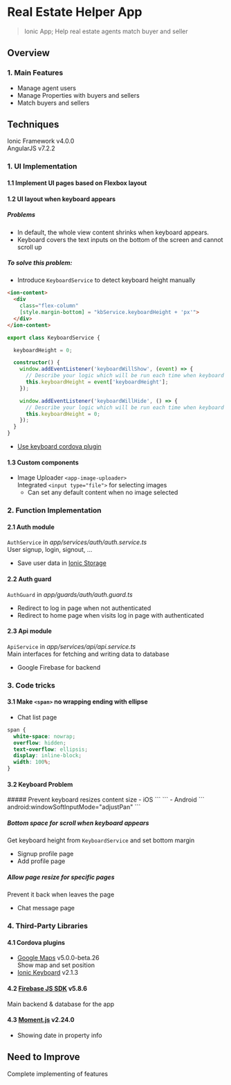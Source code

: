 Real Estate Helper App
======

> Ionic App; Help real estate agents match buyer and seller

## Overview

### 1. Main Features
- Manage agent users  
- Manage Properties with buyers and sellers  
- Match buyers and sellers  
 
## Techniques 
Ionic Framework v4.0.0  
AngularJS v7.2.2  
### 1. UI Implementation  
#### 1.1 Implement UI pages based on Flexbox layout
#### 1.2 UI layout when keyboard appears  
##### Problems
- In default, the whole view content shrinks when keyboard appears.  
- Keyboard covers the text inputs on the bottom of the screen and cannot scroll up

##### To solve this problem:  
- Introduce ``KeyboardService`` to detect keyboard height manually  
```html
<ion-content>
  <div
    class="flex-column"
    [style.margin-bottom] = "kbService.keyboardHeight + 'px'">
  </div>
</ion-content>
```  

```typescript
export class KeyboardService {

  keyboardHeight = 0;

  constructor() {
    window.addEventListener('keyboardWillShow', (event) => {
      // Describe your logic which will be run each time when keyboard is about to be shown.
      this.keyboardHeight = event['keyboardHeight'];
    });

    window.addEventListener('keyboardWillHide', () => {
      // Describe your logic which will be run each time when keyboard is about to be closed.
      this.keyboardHeight = 0;
    });
  }
}
```  
- [Use keyboard cordova plugin](#keyboard)  

#### 1.3 Custom components
- Image Uploader ``<app-image-uploader>``  
Integrated ``<input type="file">`` for selecting images  
  - Can set any default content when no image selected  
  
### 2. Function Implementation
#### 2.1 Auth module
``AuthService`` in *app/services/auth/auth.service.ts*  
User signup, login, signout, ...  
- Save user data in [Ionic Storage](https://ionicframework.com/docs/building/storage)  

#### 2.2 Auth guard  
``AuthGuard`` in *app/guards/auth/auth.guard.ts*  
- Redirect to log in page when not authenticated  
- Redirect to home page when visits log in page with authenticated  

#### 2.3 Api module
``ApiService`` in *app/services/api/api.service.ts*  
Main interfaces for fetching and writing data to database  

- Google Firebase for backend  

### 3. Code tricks  
#### 3.1 Make ``<span>`` no wrapping ending with ellipse
- Chat list page  
```css
span {
  white-space: nowrap;
  overflow: hidden;
  text-overflow: ellipsis;
  display: inline-block;
  width: 100%;
}
```

<h4 id="keyboard">3.2 Keyboard Problem</h4>
##### Prevent keyboard resizes content size  
- iOS  
```
<preference name="KeyboardResize" value="false" />
```  
- Android  
```
android:windowSoftInputMode="adjustPan"
```

##### Bottom space for scroll when keyboard appears
Get keyboard height from ``KeyboardService`` and set bottom margin  
- Signup profile page  
- Add profile page

##### Allow page resize for specific pages
Prevent it back when leaves the page  
- Chat message page

### 4. Third-Party Libraries
#### 4.1 Cordova plugins
- [Google Maps](https://github.com/ionic-team/ionic-native-google-maps) v5.0.0-beta.26  
Show map and set position  
- [Ionic Keyboard](https://github.com/ionic-team/cordova-plugin-ionic-keyboard) v2.1.3  

#### 4.2 [Firebase JS SDK](https://github.com/firebase/firebase-js-sdk) v5.8.6  
Main backend & database for the app

#### 4.3 [Moment.js](https://github.com/moment/moment/) v2.24.0 
- Showing date in property info


## Need to Improve
Complete implementing of features